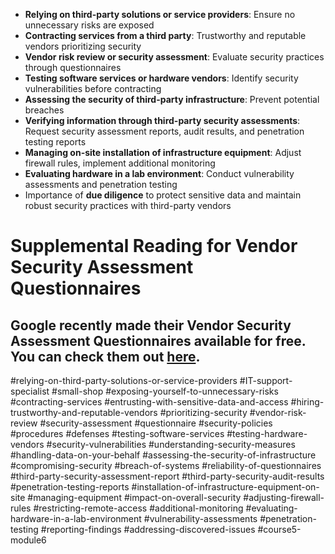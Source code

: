 - **Relying on third-party solutions or service providers**: Ensure no unnecessary risks are exposed
- **Contracting services from a third party**: Trustworthy and reputable vendors prioritizing security
- **Vendor risk review or security assessment**: Evaluate security practices through questionnaires
- **Testing software services or hardware vendors**: Identify security vulnerabilities before contracting
- **Assessing the security of third-party infrastructure**: Prevent potential breaches
- **Verifying information through third-party security assessments**: Request security assessment reports, audit results, and penetration testing reports
- **Managing on-site installation of infrastructure equipment**: Adjust firewall rules, implement additional monitoring
- **Evaluating hardware in a lab environment**: Conduct vulnerability assessments and penetration testing
- Importance of **due diligence** to protect sensitive data and maintain robust security practices with third-party vendors

# Supplemental Reading for Vendor Security Assessment Questionnaires

## Google recently made their Vendor Security Assessment Questionnaires available for free. You can check them out [here](https://vsaq-demo.withgoogle.com/).
  
#relying-on-third-party-solutions-or-service-providers #IT-support-specialist #small-shop #exposing-yourself-to-unnecessary-risks #contracting-services #entrusting-with-sensitive-data-and-access #hiring-trustworthy-and-reputable-vendors #prioritizing-security #vendor-risk-review #security-assessment #questionnaire #security-policies #procedures #defenses #testing-software-services #testing-hardware-vendors #security-vulnerabilities #understanding-security-measures #handling-data-on-your-behalf #assessing-the-security-of-infrastructure #compromising-security #breach-of-systems #reliability-of-questionnaires #third-party-security-assessment-report #third-party-security-audit-results #penetration-testing-reports #installation-of-infrastructure-equipment-on-site #managing-equipment #impact-on-overall-security #adjusting-firewall-rules #restricting-remote-access #additional-monitoring #evaluating-hardware-in-a-lab-environment #vulnerability-assessments #penetration-testing #reporting-findings #addressing-discovered-issues #course5-module6 